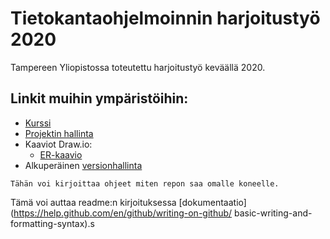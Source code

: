 # Tietokantaohjelmoinnin harjoitustyö 2020
Tampereen Yliopistossa toteutettu harjoitustyö keväällä 2020.

## Linkit muihin ympäristöihin:
- [Kurssi](https://coursepages.uta.fi/tieta7/harjoitustyo/)
- [Projektin hallinta](https://trello.com/b/7UzefBDG/tikoht2020)
- Kaaviot Draw.io:
    - [ER-kaavio](https://drive.google.com/file/d/1fMpVpChfydLU0LiZ0dg6D83goxA2ph51/view?usp=sharing)
- Alkuperäinen [versionhallinta](https://github.com/Soleez/tiko_ht_2020)

```
Tähän voi kirjoittaa ohjeet miten repon saa omalle koneelle.
```

Tämä voi auttaa readme:n kirjoituksessa [dokumentaatio](https://help.github.com/en/github/writing-on-github/
basic-writing-and-formatting-syntax).s